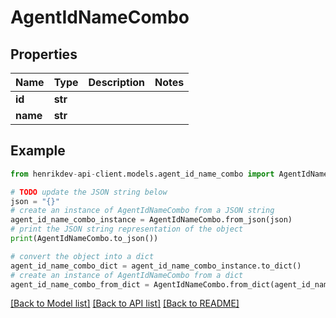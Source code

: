 # AgentIdNameCombo


## Properties

Name | Type | Description | Notes
------------ | ------------- | ------------- | -------------
**id** | **str** |  | 
**name** | **str** |  | 

## Example

```python
from henrikdev-api-client.models.agent_id_name_combo import AgentIdNameCombo

# TODO update the JSON string below
json = "{}"
# create an instance of AgentIdNameCombo from a JSON string
agent_id_name_combo_instance = AgentIdNameCombo.from_json(json)
# print the JSON string representation of the object
print(AgentIdNameCombo.to_json())

# convert the object into a dict
agent_id_name_combo_dict = agent_id_name_combo_instance.to_dict()
# create an instance of AgentIdNameCombo from a dict
agent_id_name_combo_from_dict = AgentIdNameCombo.from_dict(agent_id_name_combo_dict)
```
[[Back to Model list]](../README.md#documentation-for-models) [[Back to API list]](../README.md#documentation-for-api-endpoints) [[Back to README]](../README.md)


